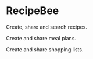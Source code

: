 # RecipeBee

Create, share and search recipes.

Create and share meal plans.

Create and share shopping lists.
